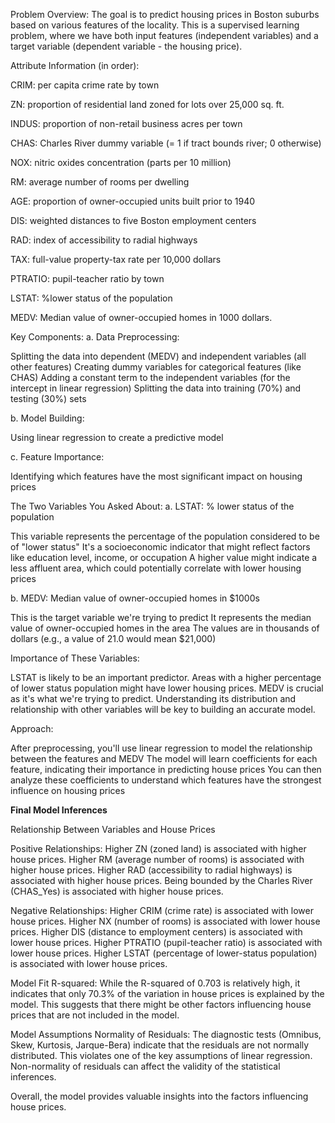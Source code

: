 Problem Overview:
The goal is to predict housing prices in Boston suburbs based on various features of the locality. This is a supervised learning problem, where we have both input features (independent variables) and a target variable (dependent variable - the housing price).

Attribute Information (in order):

CRIM: per capita crime rate by town

ZN: proportion of residential land zoned for lots over 25,000 sq. ft.

INDUS: proportion of non-retail business acres per town

CHAS: Charles River dummy variable (= 1 if tract bounds river; 0 otherwise)

NOX: nitric oxides concentration (parts per 10 million)

RM: average number of rooms per dwelling

AGE: proportion of owner-occupied units built prior to 1940

DIS: weighted distances to five Boston employment centers

RAD: index of accessibility to radial highways

TAX: full-value property-tax rate per 10,000 dollars

PTRATIO: pupil-teacher ratio by town

LSTAT: %lower status of the population

MEDV: Median value of owner-occupied homes in 1000 dollars.

Key Components:
a. Data Preprocessing:

Splitting the data into dependent (MEDV) and independent variables (all other features)
Creating dummy variables for categorical features (like CHAS)
Adding a constant term to the independent variables (for the intercept in linear regression)
Splitting the data into training (70%) and testing (30%) sets

b. Model Building:

Using linear regression to create a predictive model

c. Feature Importance:

Identifying which features have the most significant impact on housing prices


The Two Variables You Asked About:
a. LSTAT: % lower status of the population

This variable represents the percentage of the population considered to be of "lower status"
It's a socioeconomic indicator that might reflect factors like education level, income, or occupation
A higher value might indicate a less affluent area, which could potentially correlate with lower housing prices

b. MEDV: Median value of owner-occupied homes in $1000s

This is the target variable we're trying to predict
It represents the median value of owner-occupied homes in the area
The values are in thousands of dollars (e.g., a value of 21.0 would mean $21,000)


Importance of These Variables:

LSTAT is likely to be an important predictor. Areas with a higher percentage of lower status population might have lower housing prices.
MEDV is crucial as it's what we're trying to predict. Understanding its distribution and relationship with other variables will be key to building an accurate model.


Approach:

After preprocessing, you'll use linear regression to model the relationship between the features and MEDV
The model will learn coefficients for each feature, indicating their importance in predicting house prices
You can then analyze these coefficients to understand which features have the strongest influence on housing prices

**Final Model Inferences**

Relationship Between Variables and House Prices

Positive Relationships:
Higher ZN (zoned land) is associated with higher house prices.
Higher RM (average number of rooms) is associated with higher house prices.
Higher RAD (accessibility to radial highways) is associated with higher house prices.
Being bounded by the Charles River (CHAS_Yes) is associated with higher house prices.

Negative Relationships:
Higher CRIM (crime rate) is associated with lower house prices.
Higher NX (number of rooms) is associated with lower house prices.
Higher DIS (distance to employment centers) is associated with lower house prices.
Higher PTRATIO (pupil-teacher ratio) is associated with lower house prices.
Higher LSTAT (percentage of lower-status population) is associated with lower house prices.

Model Fit
R-squared: While the R-squared of 0.703 is relatively high, it indicates that only 70.3% of the variation in house prices is explained by the model. This suggests that there might be other factors influencing house prices that are not included in the model.

Model Assumptions
Normality of Residuals: The diagnostic tests (Omnibus, Skew, Kurtosis, Jarque-Bera) indicate that the residuals are not normally distributed. This violates one of the key assumptions of linear regression. Non-normality of residuals can affect the validity of the statistical inferences.

Overall, the model provides valuable insights into the factors influencing house prices. 

